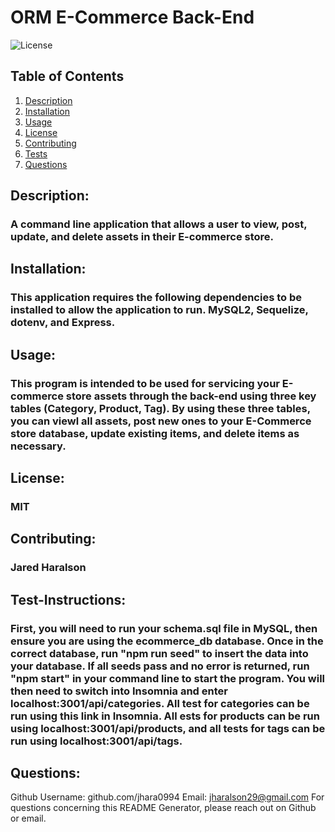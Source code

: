 # ORM E-Commerce Back-End
![License](https://img.shields.io/badge/License-MIT-blue.svg)
## Table of Contents

1.  [Description](#description)
2.  [Installation](#installation)
3.  [Usage](#usage)
4.  [License](#license)
5.  [Contributing](#contributing)
6.  [Tests](#test-instructions)
7.  [Questions](#questions)
## Description:
### A command line application that allows a user to view, post, update, and delete assets in their E-commerce store.
## Installation:
### This application requires the following dependencies to be installed to allow the application to run. MySQL2, Sequelize, dotenv, and Express.
## Usage:
### This program is intended to be used for servicing your E-commerce store assets through the back-end using three key tables (Category, Product, Tag). By using these three tables, you can viewl all assets, post new ones to your E-Commerce store database, update existing items, and delete items as necessary.
## License:
### MIT
## Contributing:
### Jared Haralson
## Test-Instructions:
### First, you will need to run your schema.sql file in MySQL, then ensure you are using the ecommerce_db database. Once in the correct database, run "npm run seed" to insert the data into your database. If all seeds pass and no error is returned, run "npm start" in your command line to start the program. You will then need to switch into Insomnia and enter localhost:3001/api/categories. All test for categories can be run using this link in Insomnia. All ests for products can be run using localhost:3001/api/products, and all tests for tags can be run using localhost:3001/api/tags.
## Questions:
Github Username: github.com/jhara0994
Email: jharalson29@gmail.com
For questions concerning this README Generator, please reach out on Github or email.
